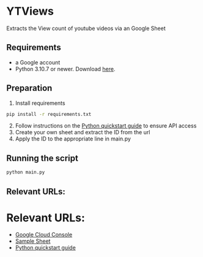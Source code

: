 # YTViews
Extracts the View count of youtube videos via an Google Sheet

## Requirements
- a Google account
- Python 3.10.7 or newer. Download [here](https://www.python.org/).

## Preparation
1. Install requirements
```sh
pip install -r requirements.txt
```
2. Follow instructions on the [Python quickstart guide](https://developers.google.com/docs/api/quickstart/python) to ensure API access
3. Create your own sheet and extract the ID from the url
4. Apply the ID to the appropriate line in main.py

## Running the script
```sh
python main.py
```

## Relevant URLs:

# Relevant URLs:
* [Google Cloud Console](https://console.cloud.google.com/)
* [Sample Sheet](https://docs.google.com/spreadsheets/d/1ypg-aT4fVPMarFrU4SlvafBXVT6knGwxBBVcxDlJQ2U)
* [Python quickstart guide](https://developers.google.com/docs/api/quickstart/python)
